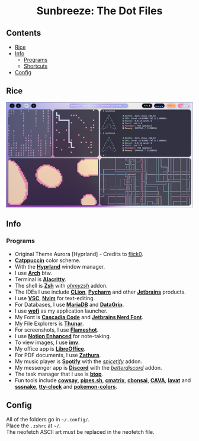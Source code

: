 # <p align = "center">Sunbreeze: The Dot Files</p>

## Contents

  - [Rice](#rice)
  - [Info](#info)
    - [Programs](#programs)
    - [Shortcuts](#shortcuts)
  - [Config](#config)

## Rice

![Desktop](/Hyprland/Catppuccin/screenshots/rice.png)

## Info

### Programs
- Original Theme Aurora [Hyprland] - Credits to [flick0](https://github.com/flick0/dotfiles/tree/aurora).
- [**Catppuccin**](https://github.com/catppuccin/catppuccin) color scheme.
- With the [**Hyprland**](https://hyprland.org/) window manager.
- I use [**Arch**](https://archlinux.org/) btw.
- Terminal is [**Alacritty**](https://github.com/alacritty/alacritty).
- The shell is [**Zsh**](https://ohmyz.sh/) with [_ohmyzsh_](https://ohmyz.sh/) addon.  
- The IDEs I use include [**CLion**](https://www.jetbrains.com/clion/), [**Pycharm**](https://www.jetbrains.com/pycharm/) and other [**Jetbrains**](https://www.jetbrains.com/) products.  
- I use [**VSC**](https://code.visualstudio.com/), [**Nvim**](https://neovim.io/) for text-editing.
- For Databases, I use [**MariaDB**](https://archlinux.org/packages/extra/x86_64/mariadb/) and [**DataGrip**](https://www.jetbrains.com/datagrip/).
- I use [**wofi**](https://archlinux.org/packages/community/x86_64/wofi/) as my application launcher.
- My Font is [**Cascadia Code**](https://github.com/microsoft/cascadia-code) and [**Jetbrains Nerd Font**](https://github.com/ryanoasis/nerd-fonts/blob/master/patched-fonts/JetBrainsMono/Ligatures/Regular/complete/JetBrains%20Mono%20Regular%20Nerd%20Font%20Complete%20Mono.ttf).
- My File Explorers is [**Thunar**](https://archlinux.org/packages/extra/x86_64/thunar/).
- For screenshots, I use [**Flameshot**](https://flameshot.org/).
- I use [**Notion Enhanced**](https://github.com/notion-enhancer/desktop) for note-taking.
- To view images, I use [**imv**](https://feh.finalrewind.org/).  
- My office app is [**LibreOffice**](https://www.libreoffice.org/).  
- For PDF documents, I use [**Zathura**](https://pwmt.org/projects/zathura/).  
- My music player is [**Spotify**](https://spotify.com) with the [_spicetify_](https://spicetify.app/) addon.
- My messenger app is [**Discord**](https://discord.com) with the [_betterdiscord_](https://betterdiscord.app/) addon.
- The task manager that I use is [**btop**](https://github.com/aristocratos/btop).
- Fun tools include [**cowsay**](https://www.npmjs.com/package/cowsay), [**pipes.sh**](https://github.com/pipeseroni/pipes.sh), [**cmatrix**](https://github.com/abishekvashok/cmatrix), [**cbonsai**](https://www.cyberciti.biz/open-source/cbonsai-linux-bonsai-tree-generator-for-cli-lovers-for-fun/), [**CAVA**](https://github.com/karlstav/cava), [**lavat**](https://github.com/AngelJumbo/lavat) and [**sssnake**](https://github.com/AngelJumbo/sssnake), [**tty-clock**](https://github.com/xorg62/tty-clock) and [**pokemon-colors**](https://aur.archlinux.org/packages/pokemon-colorscripts-git).

## Config

All of the folders go in `~/.config/`.  
Place the `.zshrc` at `~/`.   
The neofetch ASCII art must be replaced in the neofetch file.
